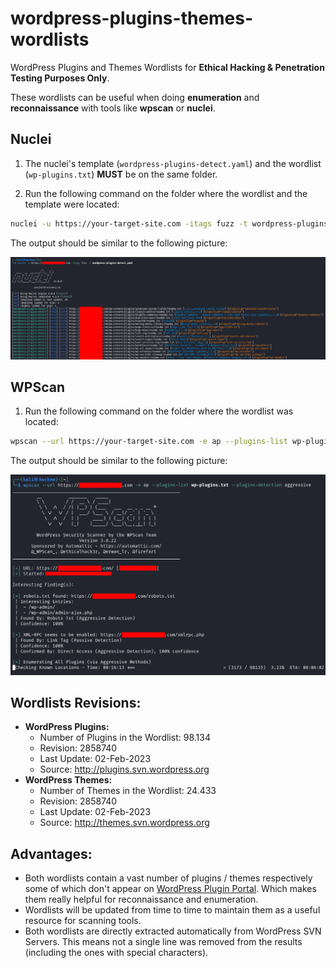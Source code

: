 # wordpress-plugins-themes-wordlists

WordPress Plugins and Themes Wordlists for **Ethical Hacking &amp; Penetration Testing Purposes Only**.

These wordlists can be useful when doing **enumeration** and **reconnaissance** with tools like **wpscan** or **nuclei**.

## Nuclei

1. The nuclei's template (`wordpress-plugins-detect.yaml`) and the wordlist (`wp-plugins.txt`) **MUST** be on the same folder.

2. Run the following command on the folder where the wordlist and the template were located:

```bash
nuclei -u https://your-target-site.com -itags fuzz -t wordpress-plugins-detect.yaml
```

The output should be similar to the following picture:

![Running WordPress Plugin Detection Template in Nuclei using wp-plugins.txt Wordlist](nuclei/nuclei-wordpress-plugins-detect-using-wp-plugins-wordlist.png "Nuclei using wp-plugins.txt wordlist")

## WPScan

1. Run the following command on the folder where the wordlist was located:

```bash
wpscan --url https://your-target-site.com -e ap --plugins-list wp-plugins.txt --plugins-detection aggressive
```

The output should be similar to the following picture:

![Running WPScan Aggressive WordPress Plugin Detection using wp-plugins.txt Wordlist](wpscan/wpscan-aggressive-wordpress-plugin-detection-using-wp-plugins-wordlist.png "WPScan using wp-plugins.txt wordlist")


## Wordlists Revisions:
- **WordPress Plugins:**
   - Number of Plugins in the Wordlist: 98.134
   - Revision: 2858740
   - Last Update: 02-Feb-2023
   - Source: http://plugins.svn.wordpress.org
- **WordPress Themes:**
   - Number of Themes in the Wordlist: 24.433
   - Revision: 2858740
   - Last Update: 02-Feb-2023
   - Source: http://themes.svn.wordpress.org

## Advantages:
- Both wordlists contain a vast number of plugins / themes respectively some of which don't appear on [WordPress Plugin Portal](https://wordpress.org/plugins/). Which makes them really helpful for reconnaissance and enumeration.
- Wordlists will be updated from time to time to maintain them as a useful resource for scanning tools.
- Both wordlists are directly extracted automatically from WordPress SVN Servers. This means not a single line was removed from the results (including the ones with special characters).
